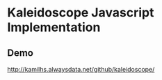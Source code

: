 # Kaleidoscope Javascript Implementation

## Demo

http://kamilhs.alwaysdata.net/github/kaleidoscope/